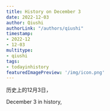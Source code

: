 ```yaml
---
title: History on December 3
date: 2022-12-03
author: Qiushi 
authorLink: "/authors/qiushi"
timestamp: 
- 2022-12
- 12-03
multitype: 
- qiushi
tags: 
- todayinhistory
featuredImagePreview: '/img/icon.png'
---
```









历史上的12月3日，

December 3 in history, 

<!--more-->

